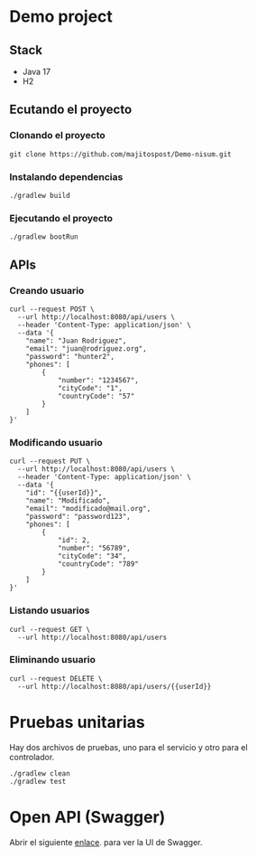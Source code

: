 # Demo project
## Stack
- Java 17
- H2
## Ecutando el proyecto

### Clonando el proyecto
```shell
git clone https://github.com/majitospost/Demo-nisum.git
```
### Instalando dependencias
```shell
./gradlew build
```
### Ejecutando el proyecto
```shell
./gradlew bootRun
```
## APIs

### Creando usuario
```shell
curl --request POST \
  --url http://localhost:8080/api/users \
  --header 'Content-Type: application/json' \
  --data '{
	"name": "Juan Rodriguez",
	"email": "juan@rodriguez.org",
	"password": "hunter2",
	"phones": [
		{
			"number": "1234567",
			"cityCode": "1",
			"countryCode": "57"
		}
	]
}'
```
### Modificando usuario
```shell
curl --request PUT \
  --url http://localhost:8080/api/users \
  --header 'Content-Type: application/json' \
  --data '{
	"id": "{{userId}}",
	"name": "Modificado",
	"email": "modificado@mail.org",
	"password": "password123",
	"phones": [
		{
			"id": 2,
			"number": "56789",
			"cityCode": "34",
			"countryCode": "789"
		}
	]
}'
```
### Listando usuarios
```shell
curl --request GET \
  --url http://localhost:8080/api/users
```

### Eliminando usuario
```shell
curl --request DELETE \
  --url http://localhost:8080/api/users/{{userId}}
```

# Pruebas unitarias
Hay dos archivos de pruebas, uno para el servicio y otro para el controlador.
```shell
./gradlew clean
./gradlew test
```

# Open API (Swagger)
Abrir el siguiente [enlace](http://localhost:8080/api/swagger-ui/index.html). para ver la UI de Swagger.
